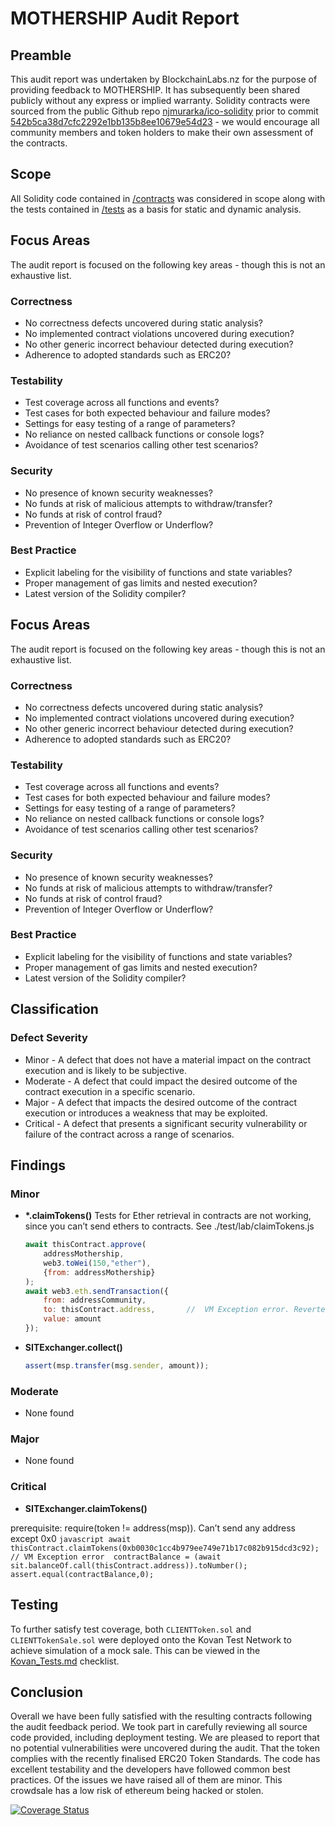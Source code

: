 # MOTHERSHIP Audit Report
## Preamble
This audit report was undertaken by BlockchainLabs.nz for the purpose of providing feedback to MOTHERSHIP. It has subsequently been shared publicly without any express or implied warranty.
Solidity contracts were sourced from the public Github repo [njmurarka/ico-solidity](https://github.com/njmurarka/ico-solidity) prior to commit [542b5ca38d7cfc2292e1bb135b8ee10679e54d23](https://github.com/njmurarka/ico-solidity/tree/542b5ca38d7cfc2292e1bb135b8ee10679e54d23) - we would encourage all community members and token holders to make their own assessment of the contracts.
## Scope
All Solidity code contained in [/contracts](https://github.com/tikonoff/mothership/tree/master/contracts) was considered in scope along with the tests contained in [/tests](https://github.com/tikonoff/mothership/tree/master/test) as a basis for static and dynamic analysis.
## Focus Areas
The audit report is focused on the following key areas - though this is not an exhaustive list.
### Correctness
- No correctness defects uncovered during static analysis?
- No implemented contract violations uncovered during execution?
- No other generic incorrect behaviour detected during execution?
- Adherence to adopted standards such as ERC20?
### Testability
- Test coverage across all functions and events?
- Test cases for both expected behaviour and failure modes?
- Settings for easy testing of a range of parameters?
- No reliance on nested callback functions or console logs?
- Avoidance of test scenarios calling other test scenarios?
### Security
- No presence of known security weaknesses?
- No funds at risk of malicious attempts to withdraw/transfer?
- No funds at risk of control fraud?
- Prevention of Integer Overflow or Underflow?
### Best Practice
- Explicit labeling for the visibility of functions and state variables?
- Proper management of gas limits and nested execution?
- Latest version of the Solidity compiler?
## Focus Areas
The audit report is focused on the following key areas - though this is not an exhaustive list.
### Correctness
- No correctness defects uncovered during static analysis?
- No implemented contract violations uncovered during execution?
- No other generic incorrect behaviour detected during execution?
- Adherence to adopted standards such as ERC20?
### Testability
- Test coverage across all functions and events?
- Test cases for both expected behaviour and failure modes?
- Settings for easy testing of a range of parameters?
- No reliance on nested callback functions or console logs?
- Avoidance of test scenarios calling other test scenarios?
### Security
- No presence of known security weaknesses?
- No funds at risk of malicious attempts to withdraw/transfer?
- No funds at risk of control fraud?
- Prevention of Integer Overflow or Underflow?
### Best Practice
- Explicit labeling for the visibility of functions and state variables?
- Proper management of gas limits and nested execution?
- Latest version of the Solidity compiler?
## Classification
### Defect Severity
- Minor - A defect that does not have a material impact on the contract execution and is likely to be subjective.
- Moderate - A defect that could impact the desired outcome of the contract execution in a specific scenario.
- Major - A defect that impacts the desired outcome of the contract execution or introduces a weakness that may be exploited.
- Critical - A defect that presents a significant security vulnerability or failure of the contract across a range of scenarios.
## Findings
<!-- Here goes a list of issues -->
### Minor
- **\*.claimTokens()**
Tests for Ether retrieval in contracts are not working, since you can’t send ethers to contracts. See ./test/lab/claimTokens.js
	```javascript
	await thisContract.approve(
		addressMothership, 
		web3.toWei(150,"ether"), 
		{from: addressMothership}
	);
	await web3.eth.sendTransaction({
		from: addressCommunity,
		to: thisContract.address,		//  VM Exception error. Reverted.
		value: amount
	});
	```

- **SITExchanger.collect()**
	```javascript
	assert(msp.transfer(msg.sender, amount));
	```

### Moderate
- None found
### Major
- None found
### Critical

- **SITExchanger.claimTokens()** 

prerequisite: require(token != address(msp)).  Can’t send any address except 0x0
	```javascript
	await thisContract.claimTokens(0xb0030c1cc4b979ee749e71b17c082b915dcd3c92);  // VM Exception error 
	contractBalance = (await sit.balanceOf.call(thisContract.address)).toNumber();
	assert.equal(contractBalance,0);
	```
## Testing
To further satisfy test coverage, both `CLIENTToken.sol` and `CLIENTTokenSale.sol` were deployed onto the Kovan Test Network to achieve simulation of a mock sale. This can be viewed in the [Kovan_Tests.md](https://github.com/CLIENT/blob/master/Kovan_Tests.md) checklist.
## Conclusion
Overall we have been fully satisfied with the resulting contracts following the audit feedback period. We took part in carefully reviewing all source code provided, including deployment testing.
We are pleased to report that no potential vulnerabilities were uncovered during the audit. That the token complies with the recently finalised ERC20 Token Standards. The code has excellent testability and the developers have followed common best practices.
Of the issues we have raised all of them are minor. This crowdsale has a low risk of ethereum being hacked or stolen. 

[![Coverage Status](https://coveralls.io/repos/github/tikonoff/mothership/badge.svg)](https://coveralls.io/github/tikonoff/mothership)
